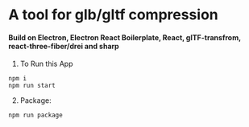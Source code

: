 # A tool for glb/gltf compression

#### Build on Electron, Electron React Boilerplate, React, glTF-transfrom, react-three-fiber/drei and sharp

1. To Run this App

```
npm i
npm run start
```

2. Package:

```
npm run package
```

